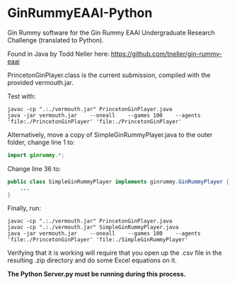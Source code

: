 # GinRummyEAAI-Python
Gin Rummy software for the Gin Rummy EAAI Undergraduate Research Challenge (translated to Python).

Found in Java by Todd Neller here: https://github.com/tneller/gin-rummy-eaai

PrincetonGinPlayer.class is the current submission, compiled with the provided vermouth.jar.

Test with:

```shell
javac -cp ".:./vermouth.jar" PrincetonGinPlayer.java
java -jar vermouth.jar    --oneall    --games 100    --agents 'file:./PrincetonGinPlayer' 'file:./PrincetonGinPlayer'
```

Alternatively, move a copy of SimpleGinRummyPlayer.java to the outer folder, change line 1 to:

```java
import ginrummy.*;
```

Change line 36 to:

```java
public class SimpleGinRummyPlayer implements ginrummy.GinRummyPlayer {
    ...
}
```

Finally, run:

```shell
javac -cp ".:./vermouth.jar" PrincetonGinPlayer.java
javac -cp ".:./vermouth.jar" SimpleGinRummyPlayer.java
java -jar vermouth.jar    --oneall    --games 100    --agents 'file:./PrincetonGinPlayer' 'file:./SimpleGinRummyPlayer'
```

Verifying that it is working will require that you open up the .csv file in the resulting .zip directory and do some Excel equations on it.

**The Python Server.py must be running during this process.**

